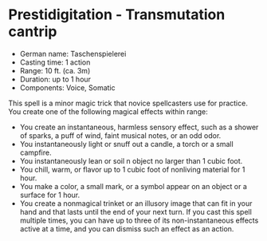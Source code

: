 # Prestidigitation - Transmutation cantrip

* German name: Taschenspielerei
* Casting time: 1 action
* Range: 10 ft. (ca. 3m)
* Duration: up to 1 hour
* Components: Voice, Somatic

This spell is a minor magic trick that novice spellcasters use for practice.
You create one of the following magical effects within range:

* You create an instantaneous, harmless sensory effect, such as a shower of sparks, a puff of wind, faint musical notes, or an odd odor.
* You instantaneously light or snuff out a candle, a torch or a small campfire.
* You instantaneously lean or soil n object no larger than 1 cubic foot.
* You chill, warm, or flavor up to 1 cubic foot of nonliving material for 1 hour.
* You make a color, a small mark, or a symbol appear on an object or a surface for 1 hour.
* You create a nonmagical trinket or an illusory image that can fit in your hand and that lasts until the end of your next turn. If you cast this spell multiple times, you can have up to three of its non-instantaneous effects active at a time, and you can dismiss such an effect as an action.
